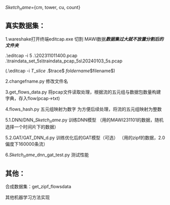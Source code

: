 $Sketch_name$={cm, tower, cu, count}

## 真实数据集：

1.wareshake打开终端editcap.exe 切割 MAWI数据***数据集过大就不放置分割后的文件夹***

.\editcap -i 5 .\202311011400.pcap .\traindata_set_5s\traindata_pcap_5s\20240103_5s.pcap

(.\editcap -i $T\_slice$ .\$trace$ $foldername$\$filename$)

2.changefname.py 修改文件名

3.get_flows_data.py
将pcap文件读取处理，根据流的五元组与数据包数量构建字典，存入flow(pcap->txt)

4.flows_hash.py 五元组映射为数字
为方便后续处理，将流的五元组映射为整数

5.1.DNN/DNN_$Sketch_name$.py 训练DNN模型
（用的MAWI231101的数据，随机选择一个时间片下的数据）

5.2.GAT/GAT_DNN_d.py 训练优化后的GAT模型（可选）
（用的zipf的数据，2.0偏度下160000条流）

6.$Sketch_name$_dnn_gat_test.py 测试性能

## 其他：

合成数据集：get_zipf_flowsdata

其他机器学习方法实现
